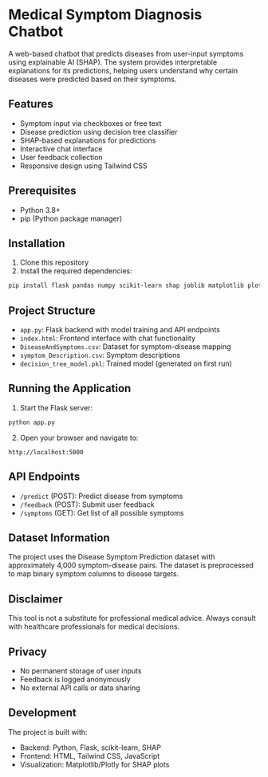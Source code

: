 # Medical Symptom Diagnosis Chatbot

A web-based chatbot that predicts diseases from user-input symptoms using explainable AI (SHAP). The system provides interpretable explanations for its predictions, helping users understand why certain diseases were predicted based on their symptoms.

## Features

- Symptom input via checkboxes or free text
- Disease prediction using decision tree classifier
- SHAP-based explanations for predictions
- Interactive chat interface
- User feedback collection
- Responsive design using Tailwind CSS

## Prerequisites

- Python 3.8+
- pip (Python package manager)

## Installation

1. Clone this repository
2. Install the required dependencies:
```bash
pip install flask pandas numpy scikit-learn shap joblib matplotlib plotly
```

## Project Structure

- `app.py`: Flask backend with model training and API endpoints
- `index.html`: Frontend interface with chat functionality
- `DiseaseAndSymptoms.csv`: Dataset for symptom-disease mapping
- `symptom_Description.csv`: Symptom descriptions
- `decision_tree_model.pkl`: Trained model (generated on first run)

## Running the Application

1. Start the Flask server:
```bash
python app.py
```

2. Open your browser and navigate to:
```
http://localhost:5000
```

## API Endpoints

- `/predict` (POST): Predict disease from symptoms
- `/feedback` (POST): Submit user feedback
- `/symptoms` (GET): Get list of all possible symptoms

## Dataset Information

The project uses the Disease Symptom Prediction dataset with approximately 4,000 symptom-disease pairs. The dataset is preprocessed to map binary symptom columns to disease targets.

## Disclaimer

This tool is not a substitute for professional medical advice. Always consult with healthcare professionals for medical decisions.

## Privacy

- No permanent storage of user inputs
- Feedback is logged anonymously
- No external API calls or data sharing

## Development

The project is built with:
- Backend: Python, Flask, scikit-learn, SHAP
- Frontend: HTML, Tailwind CSS, JavaScript
- Visualization: Matplotlib/Plotly for SHAP plots 